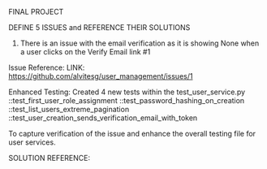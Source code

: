 FINAL PROJECT

DEFINE 5 ISSUES and REFERENCE THEIR SOLUTIONS
1. There is an issue with the email verification as it is showing None when a user clicks on the Verify Email link #1

Issue Reference: LINK: https://github.com/alvitesg/user_management/issues/1

Enhanced Testing: Created 4 new tests within the test_user_service.py
::test_first_user_role_assignment
::test_password_hashing_on_creation
::test_list_users_extreme_pagination
::test_user_creation_sends_verification_email_with_token

To capture verification of the issue and enhance the overall testing file for user services.

SOLUTION REFERENCE:  
